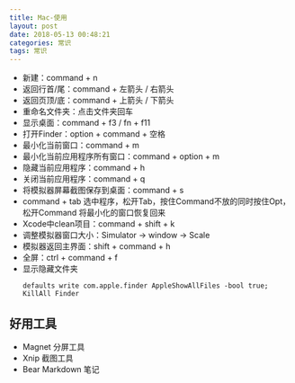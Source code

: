 ```yaml
---
title: Mac-使用
layout: post
date: 2018-05-13 00:48:21
categories: 常识
tags: 常识
---
```


- 新建：command + n
- 返回行首/尾：command + 左箭头 / 右箭头
- 返回页顶/底：command + 上箭头 / 下箭头 
- 重命名文件夹：点击文件夹回车
- 显示桌面：command + f3 / fn + f11
- 打开Finder：option + command + 空格
- 最小化当前窗口：command + m
- 最小化当前应用程序所有窗口：command + option + m
- 隐藏当前应用程序：command + h 
- 关闭当前应用程序：command + q 
- 将模拟器屏幕截图保存到桌面：command + s 
- command + tab 选中程序，松开Tab，按住Command不放的同时按住Opt，松开Command 将最小化的窗口恢复回来
- Xcode中clean项目：command + shift + k  
- 调整模拟器窗口大小：Simulator -> window -> Scale
- 模拟器返回主界面：shift + command + h  
- 全屏：ctrl + command + f
- 显示隐藏文件夹
    ```
    defaults write com.apple.finder AppleShowAllFiles -bool true;
    KillAll Finder
    ```

## 好用工具

- Magnet 分屏工具
- Xnip 截图工具
- Bear Markdown 笔记